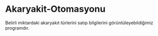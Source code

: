 # Akaryakit-Otomasyonu
Belirli miktardaki akaryakıt türlerini satıp bilgilerini görüntüleyebildiğimiz programdır.
